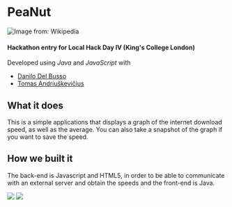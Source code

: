 # PeaNut
![Image from: Wikipedia](https://i.imgur.com/vGpYPtu.jpg)
#### Hackathon entry for Local Hack Day IV (King's College London)
Developed using *Java* and *JavaScript* with 
* [Danilo Del Busso](https://github.com/ddelbusso)
* [Tomas Andriuškevičius](https://devpost.com/Tomasand)

## What it does

This is a simple applications that displays a graph of the internet download speed, as well as the average.
 You can also take a snapshot of the graph if you want to save the speed.


## How we built it

The back-end is Javascript and HTML5, in order to be able to communicate with an external server and obtain the speeds and the front-end is Java.

![](https://i.imgur.com/XAm2o6z.png)
![](https://i.imgur.com/ppUqm58.png)
